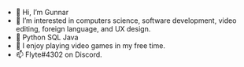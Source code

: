 - 👋 Hi, I’m Gunnar
- 👀 I’m interested in computers science, software development, video editing, foreign language, and UX design.
- 🌱 Python SQL Java
- 💞️ I enjoy playing video games in my free time.
- 📫 Flyte#4302 on Discord.

<!---
GVonB/GVonB is a ✨ special ✨ repository because its `README.md` (this file) appears on your GitHub profile.
You can click the Preview link to take a look at your changes.
--->
